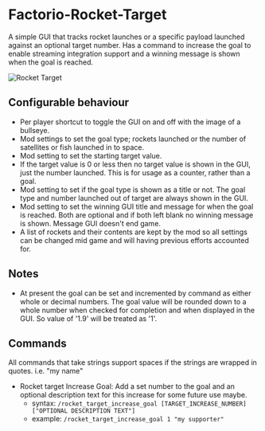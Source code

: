 # Factorio-Rocket-Target

A simple GUI that tracks rocket launches or a specific payload launched against an optional target number. Has a command to increase the goal to enable streaming integration support and a winning message is shown when the goal is reached.

![Rocket Target](https://thumbs.gfycat.com/UglyPlumpHagfish-size_restricted.gif)

Configurable behaviour
------------------

 - Per player shortcut to toggle the GUI on and off with the image of a bullseye.
 - Mod settings to set the goal type; rockets launched or the number of satellites or fish launched in to space.
 - Mod setting to set the starting target value.
 - If the target value is 0 or less then no target value is shown in the GUI, just the number launched. This is for usage as a counter, rather than a goal.
 - Mod setting to set if the goal type is shown as a title or not. The goal type and number launched out of target are always shown in the GUI.
 - Mod setting to set the winning GUI title and message for when the goal is reached. Both are optional and if both left blank no winning message is shown. Message GUI doesn't end game.
 - A list of rockets and their contents are kept by the mod so all settings can be changed mid game and will having previous efforts accounted for.


Notes
-------

- At present the goal can be set and incremented by command as either whole or decimal numbers. The goal value will be rounded down to a whole number when checked for completion and when displayed in the GUI. So value of '1.9' will be treated as '1'.


Commands
----------

All commands that take strings support spaces if the strings are wrapped in quotes. i.e. "my name"

- Rocket target Increase Goal: Add a set number to the goal and an optional description text for this increase for some future use maybe.
   - syntax: `/rocket_target_increase_goal [TARGET_INCREASE_NUMBER] ["OPTIONAL DESCRIPTION TEXT"]`
   - example: `/rocket_target_increase_goal 1 "my supporter"`